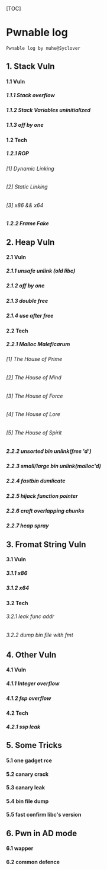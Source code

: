 

[TOC]

# Pwnable log

```
Pwnable log by muhe@Syclover
```

## 1. Stack Vuln

#### 1.1 Vuln

##### 1.1.1 Stack overflow

##### 1.1.2 Stack Variables uninitialized

##### 1.1.3 off by one

#### 1.2 Tech

##### 1.2.1 ROP

###### [1] Dynamic Linking 

###### [2] Static Linking 

###### [3] x86 && x64

##### 1.2.2 Frame Fake

## 2. Heap Vuln

#### 2.1 Vuln

##### 2.1.1 unsafe unlink (old libc)

##### 2.1.2 off by one

##### 2.1.3 double free

##### 2.1.4 use after free

#### 2.2 Tech

##### 2.2.1 Malloc Maleficarum

###### [1] The House of Prime

###### [2] The House of Mind

###### [3] The House of Force

###### [4] The House of Lore

###### [5] The House of Spirit

##### 2.2.2 unsorted bin unlink(free 'd')

##### 2.2.3 small/large bin unlink(malloc'd)

##### 2.2.4 fastbin dumlicate

##### 2.2.5 hijack function pointer

##### 2.2.6 craft overlapping chunks

##### 2.2.7 heap spray

## 3. Fromat String Vuln

#### 3.1 Vuln

##### 3.1.1 x86

##### 3.1.2 x64

#### 3.2 Tech

###### 3.2.1 leak func addr

###### 3.2.2 dump bin file with fmt

## 4. Other Vuln

#### 4.1 Vuln

##### 4.1.1 Integer overflow

##### 4.1.2 fsp overflow

#### 4.2 Tech

##### 4.2.1 ssp leak

## 5. Some Tricks

#### 5.1 one gadget rce

#### 5.2 canary crack

#### 5.3 canary leak

#### 5.4 bin file dump

#### 5.5 fast confirm libc's version

## 6. Pwn in AD mode

#### 6.1 wapper

#### 6.2 common defence